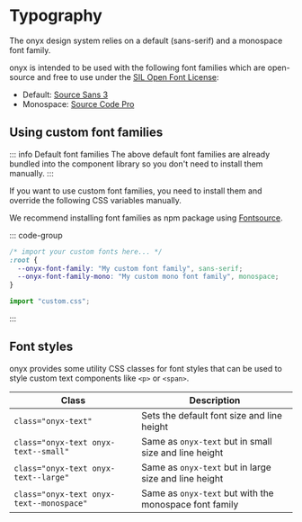 # Typography

The onyx design system relies on a default (sans-serif) and a monospace font family.

onyx is intended to be used with the following font families which are open-source
and free to use under the [SIL Open Font License](https://en.wikipedia.org/wiki/SIL_Open_Font_License):

- Default: [Source Sans 3](https://fontsource.org/fonts/source-sans-3)
- Monospace: [Source Code Pro](https://fontsource.org/fonts/source-code-pro)

## Using custom font families

::: info Default font families
The above default font families are already bundled into the component library
so you don't need to install them manually.
:::

If you want to use custom font families, you need to install them and override the following CSS variables manually.

We recommend installing font families as npm package using [Fontsource](https://fontsource.org).

::: code-group

```css [custom.css]
/* import your custom fonts here... */
:root {
  --onyx-font-family: "My custom font family", sans-serif;
  --onyx-font-family-mono: "My custom mono font family", monospace;
}
```

```ts [main.ts]
import "custom.css";
```

:::

## Font styles

onyx provides some utility CSS classes for font styles that can be used to style custom text components like `<p>` or `<span>`.

| Class                                    | Description                                            |
| ---------------------------------------- | ------------------------------------------------------ |
| `class="onyx-text"`                      | Sets the default font size and line height             |
| `class="onyx-text onyx-text--small"`     | Same as `onyx-text` but in small size and line height  |
| `class="onyx-text onyx-text--large"`     | Same as `onyx-text` but in large size and line height  |
| `class="onyx-text onyx-text--monospace"` | Same as `onyx-text` but with the monospace font family |
